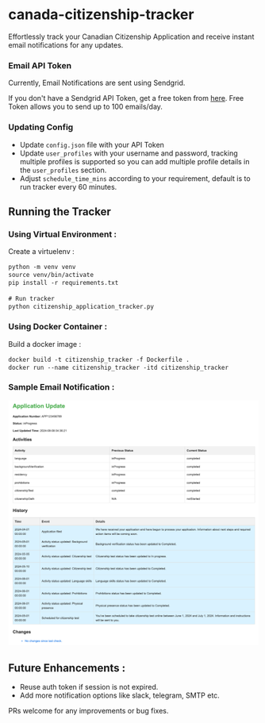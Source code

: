 # canada-citizenship-tracker

Effortlessly track your Canadian Citizenship Application and receive instant email notifications for any updates.

### Email API Token

Currently, Email Notifications are sent using Sendgrid.

If you don't have a Sendgrid API Token, get a free token from [here](https://sendgrid.com/en-us/pricing). Free Token
allows you to send up to 100 emails/day.

### Updating Config

- Update `config.json` file with your API Token
- Update `user_profiles` with your username and password, tracking multiple profiles is supported so you can add
  multiple profile details in the `user_profiles` section.
- Adjust `schedule_time_mins` according to your requirement, default is to run tracker every 60 minutes.

## Running the Tracker

### Using Virtual Environment :

Create a virtuelenv :

```shell
python -m venv venv
source venv/bin/activate
pip install -r requirements.txt

# Run tracker
python citizenship_application_tracker.py
```

### Using Docker Container :

Build a docker image :

```shell
docker build -t citizenship_tracker -f Dockerfile .
docker run --name citizenship_tracker -itd citizenship_tracker
```

### Sample Email Notification :
![sample_notification.png](sample_notification.png)

## Future Enhancements :

- Reuse auth token if session is not expired.
- Add more notification options like slack, telegram, SMTP etc.

PRs welcome for any improvements or bug fixes.